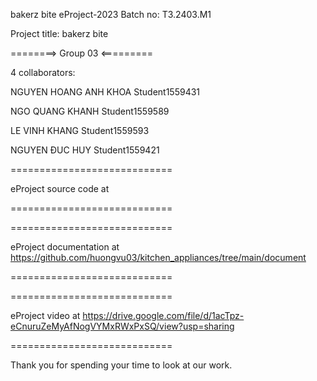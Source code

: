bakerz bite
eProject-2023 Batch no: T3.2403.M1

Project title: bakerz bite

========> Group 03 <=========

4 collaborators:

NGUYEN HOANG ANH KHOA	Student1559431

NGO QUANG KHANH	Student1559589

LE VINH KHANG	Student1559593

NGUYEN ĐUC HUY	Student1559421

============================

eProject source code at 

============================


============================

eProject documentation at https://github.com/huongvu03/kitchen_appliances/tree/main/document

============================

============================

eProject video at https://drive.google.com/file/d/1acTpz-eCnuruZeMyAfNogVYMxRWxPxSQ/view?usp=sharing

============================

Thank you for spending your time to look at our work.